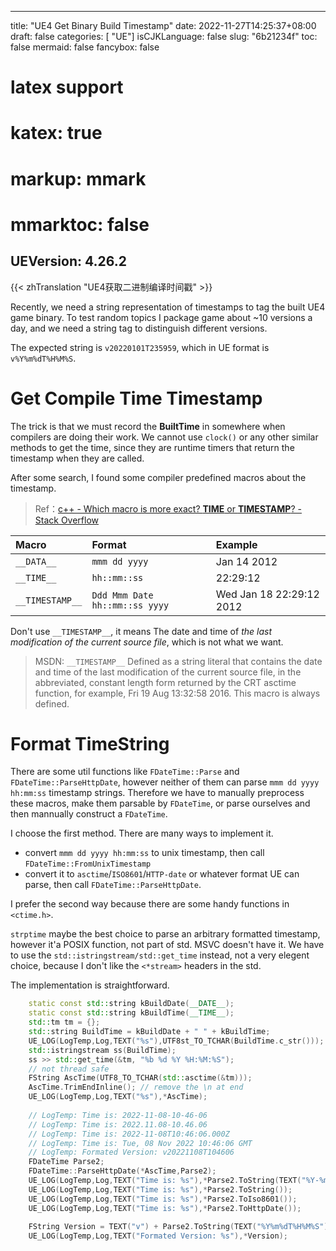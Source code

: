 
---
title: "UE4 Get Binary Build Timestamp"
date: 2022-11-27T14:25:37+08:00
draft: false
categories: [ "UE"]
isCJKLanguage: false 
slug: "6b21234f"
toc: false
mermaid: false
fancybox: false
# latex support
# katex: true
# markup: mmark
# mmarktoc: false 
UEVersion: 4.26.2
---

{{< zhTranslation "UE4获取二进制编译时间戳" >}} 


Recently, we need a string representation of timestamps to tag the built UE4 game binary.
To test random topics I package game about ~10 versions a day, and we need a string tag to distinguish different versions.

The expected string is `v20220101T235959`, which in UE format is `v%Y%m%dT%H%M%S`.

# Get Compile Time Timestamp

The trick is that we must record the **BuiltTime** in somewhere when compilers are doing their work.
We cannot use `clock()` or any other similar methods to get the time, since they are runtime timers that return the timestamp when they are called.

After some search, I found some compiler predefined macros about the timestamp.

> Ref：[c++ - Which macro is more exact? __TIME__ or __TIMESTAMP__? - Stack Overflow](https://stackoverflow.com/questions/27691101/which-macro-is-more-exact-time-or-timestamp)

|Macro|Format|Example|
|:-|:-|:-|
|`__DATA__`|`mmm dd yyyy`|Jan 14 2012|
|`__TIME__`|`hh::mm::ss`|22:29:12|
|`__TIMESTAMP__`|`Ddd Mmm Date hh::mm::ss yyyy`|Wed Jan 18 22:29:12 2012|


Don't use `__TIMESTAMP__`, it means The date and time of *the last modification of the current source file*, which is not what we want.
> MSDN: `__TIMESTAMP__` Defined as a string literal that contains the date and time of the last modification of the current source file, in the abbreviated, constant length form returned by the CRT asctime function, for example, Fri 19 Aug 13:32:58 2016. This macro is always defined.

# Format TimeString

There are some util functions like `FDateTime::Parse` and `FDateTime::ParseHttpDate`, however neither of them can parse `mmm dd yyyy hh:mm:ss` timestamp strings.
Therefore we have to manually preprocess these macros, make them parsable by `FDateTime`, or parse ourselves and then mannually construct a `FDateTime`.

I choose the first method.
There are many ways to implement it.

- convert `mmm dd yyyy hh:mm:ss` to unix timestamp, then call `FDateTime::FromUnixTimestamp`
- convert it to `asctime`/`ISO8601`/`HTTP-date` or whatever format UE can parse, then call `FDateTime::ParseHttpDate`.


I prefer the second way because there are some handy functions in `<ctime.h>`.

`strptime` maybe the best choice to parse an arbitrary formatted timestamp, however it'a POSIX function, not part of std.
MSVC doesn't have it.
We have to use the `std::istringstream/std::get_time` instead, not a very elegent choice, because I don't like the `<*stream>` headers in the std.

The implementation is straightforward.

```cpp
	static const std::string kBuildDate(__DATE__);
	static const std::string kBuildTime(__TIME__);
	std::tm tm = {};
	std::string BuildTime = kBuildDate + " " + kBuildTime;
	UE_LOG(LogTemp,Log,TEXT("%s"),UTF8st_TO_TCHAR(BuildTime.c_str()));
	std::istringstream ss(BuildTime);
	ss >> std::get_time(&tm, "%b %d %Y %H:%M:%S");
	// not thread safe
	FString AscTime(UTF8_TO_TCHAR(std::asctime(&tm)));
	AscTime.TrimEndInline(); // remove the \n at end
	UE_LOG(LogTemp,Log,TEXT("%s"),*AscTime);
	
	// LogTemp: Time is: 2022-11-08-10-46-06
	// LogTemp: Time is: 2022.11.08-10.46.06
	// LogTemp: Time is: 2022-11-08T10:46:06.000Z
	// LogTemp: Time is: Tue, 08 Nov 2022 10:46:06 GMT
	// LogTemp: Formated Version: v20221108T104606	
	FDateTime Parse2;
	FDateTime::ParseHttpDate(*AscTime,Parse2);
	UE_LOG(LogTemp,Log,TEXT("Time is: %s"),*Parse2.ToString(TEXT("%Y-%m-%d-%H-%M-%S")));
	UE_LOG(LogTemp,Log,TEXT("Time is: %s"),*Parse2.ToString());
	UE_LOG(LogTemp,Log,TEXT("Time is: %s"),*Parse2.ToIso8601());
	UE_LOG(LogTemp,Log,TEXT("Time is: %s"),*Parse2.ToHttpDate());
    
	FString Version = TEXT("v") + Parse2.ToString(TEXT("%Y%m%dT%H%M%S"));
	UE_LOG(LogTemp,Log,TEXT("Formated Version: %s"),*Version);
```